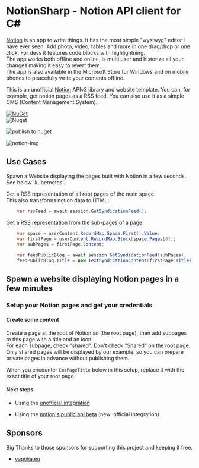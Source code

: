 # NotionSharp - Notion API client for C#

[Notion](https://notion.so) is an app to write things. It has the most simple "wysiwyg" editor i have ever seen. Add photo, video, tables and more in one drag/drop or one click. For devs it features code blocks with highlightning.  
The app works both offline and online, is multi user and historize all your changes making it easy to revert them.  
The app is also available in the Microsoft Store for Windows and on mobile phones to peacefully write your contents offline.

This is an unofficial [Notion](https://notion.so) APIv3 library and website template. You can, for example, get notion pages as a RSS feed. You can also use it as a simple CMS (Content Management System).

[![NuGet][nuget-img]][nuget-link]  
![Nuget](https://img.shields.io/nuget/dt/Softlion.NotionSharp)

![publish to nuget](https://github.com/softlion/NotionSharp/workflows/publish%20to%20nuget/badge.svg)

![notion-img]

[nuget-link]: https://www.nuget.org/packages/Softlion.NotionSharp/
[nuget-img]: https://img.shields.io/nuget/v/Softlion.NotionSharp
[notion-img]: https://github.com/softlion/NotionSharp/raw/master/cover.png

## Use Cases

Spawn a Website displaying the pages built with Notion in a few seconds. See below 'kubernetes'.

Get a RSS representation of all root pages of the main space.  
This also transforms notion data to HTML:

```csharp
    var rssFeed = await session.GetSyndicationFeed();
```
    
    
Get a RSS representation from the sub-pages of a page:

```csharp
    var space = userContent.RecordMap.Space.First().Value;
    var firstPage = userContent.RecordMap.Block[space.Pages[0]];
    var subPages = firstPage.Content;

    var feedPublicBlog = await session.GetSyndicationFeed(subPages);
    feedPublicBlog.Title = new TextSyndicationContent(firstPage.Title);
```

## Spawn a website displaying Notion pages in a few minutes

### Setup your Notion pages and get your credentials

#### Create some content  
  Create a page at the root of Notion.so (the root page), then add subpages to this page with a title and an icon.   
  For each subpage, check "shared". Don't check "Shared" on the root page. Only shared pages will be displayed by our example, so you can prepare private pages in advance without publishing them.

  When you encounter `CmsPageTitle` below in this setup, replace it with the exact title of your root page.

#### Next steps
- Using the [unofficial integration](README%20unofficial.md)
  

- Using the [notion's public api beta](README%20official.md) (new: official integration)

## Sponsors

Big Thanks to those sponsors for supporting this project and keeping it free.

- [vapolia.eu](https://vapolia.eu)

